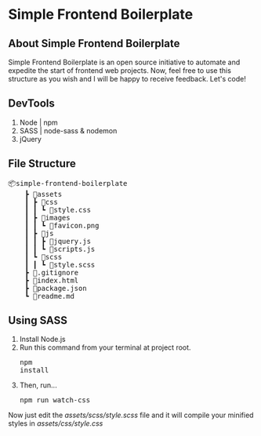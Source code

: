 # Simple Frontend Boilerplate

## About Simple Frontend Boilerplate
Simple Frontend Boilerplate is an open source initiative to automate and expedite the start of frontend web projects.
Now, feel free to use this structure as you wish and I will be happy to receive feedback.
Let's code!

## DevTools
1. Node | npm
2. SASS | node-sass & nodemon
3. jQuery

## File Structure
<pre>
📦simple-frontend-boilerplate
    ┣ 📂assets
    ┃ ┣ 📂css
    ┃ ┃ ┗ 📜style.css
    ┃ ┣ 📂images
    ┃ ┃ ┗ 📜favicon.png
    ┃ ┣ 📂js
    ┃ ┃ ┣ 📜jquery.js
    ┃ ┃ ┗ 📜scripts.js
    ┃ ┗ 📂scss
    ┃ ┃ ┗ 📜style.scss
    ┣ 📜.gitignore
    ┣ 📜index.html
    ┣ 📜package.json
    ┗ 📜readme.md
</pre>
## Using SASS
1. Install Node.js
2. Run this command from your terminal at project root. <pre>npm install</pre>
3. Then, run... <pre>npm run watch-css</pre>

Now just edit the *assets/scss/style.scss* file and it will compile your minified styles in *assets/css/style.css*